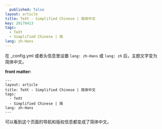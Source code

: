 ```yaml
---
  published: false
layout: article
title: TeXt - Simplified Chinese | 简体中文
key: 20170413
tags:
  - TeXt
  - Simplified Chinese | 简
lang: zh-Hans
---
```


在 _config.yml 或者头信息里设置 `lang: zh-Hans` 或 `lang: zh` 后，主题文字变为简体中文。

<!--more-->

**front matter:**

    ---
    layout: article
    title: TeXt - Simplified Chinese | 简体中文
    tags:
      - TeXt
      - Simplified Chinese | 简
    lang: zh-Hans
    ---

可以看到这个页面的导航和版权信息都变成了简体中文。
